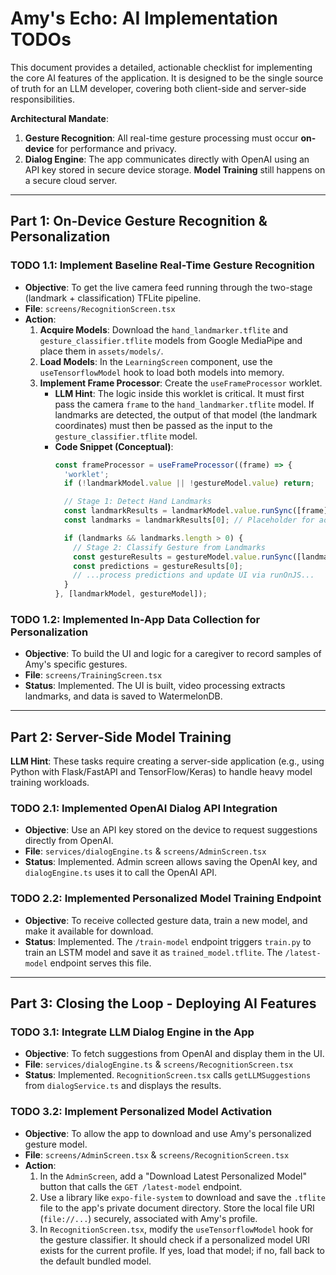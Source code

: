 # Amy's Echo: AI Implementation TODOs

This document provides a detailed, actionable checklist for implementing the core AI features of the application. It is designed to be the single source of truth for an LLM developer, covering both client-side and server-side responsibilities.

**Architectural Mandate**:
1.  **Gesture Recognition**: All real-time gesture processing must occur **on-device** for performance and privacy.
2.  **Dialog Engine**: The app communicates directly with OpenAI using an API key stored in secure device storage. **Model Training** still happens on a secure cloud server.

---

## **Part 1: On-Device Gesture Recognition & Personalization**

### **TODO 1.1: Implement Baseline Real-Time Gesture Recognition**

* **Objective**: To get the live camera feed running through the two-stage (landmark + classification) TFLite pipeline.
* **File**: `screens/RecognitionScreen.tsx`
* **Action**:
    1.  **Acquire Models**: Download the `hand_landmarker.tflite` and `gesture_classifier.tflite` models from Google MediaPipe and place them in `assets/models/`.
    2.  **Load Models**: In the `LearningScreen` component, use the `useTensorflowModel` hook to load both models into memory.
    3.  **Implement Frame Processor**: Create the `useFrameProcessor` worklet.
        * **LLM Hint**: The logic inside this worklet is critical. It must first pass the camera `frame` to the `hand_landmarker.tflite` model. If landmarks are detected, the output of that model (the landmark coordinates) must then be passed as the input to the `gesture_classifier.tflite` model.
        * **Code Snippet (Conceptual)**:
            ```typescript
            const frameProcessor = useFrameProcessor((frame) => {
              'worklet';
              if (!landmarkModel.value || !gestureModel.value) return;

              // Stage 1: Detect Hand Landmarks
              const landmarkResults = landmarkModel.value.runSync([frame]);
              const landmarks = landmarkResults[0]; // Placeholder for actual data extraction

              if (landmarks && landmarks.length > 0) {
                // Stage 2: Classify Gesture from Landmarks
                const gestureResults = gestureModel.value.runSync([landmarks]);
                const predictions = gestureResults[0];
                // ...process predictions and update UI via runOnJS...
              }
            }, [landmarkModel, gestureModel]);
            ```

### **TODO 1.2: Implemented In-App Data Collection for Personalization**

* **Objective**: To build the UI and logic for a caregiver to record samples of Amy's specific gestures.
* **File**: `screens/TrainingScreen.tsx`
* **Status**: Implemented. The UI is built, video processing extracts landmarks, and data is saved to WatermelonDB.

---

## **Part 2: Server-Side Model Training**

**LLM Hint**: These tasks require creating a server-side application (e.g., using Python with Flask/FastAPI and TensorFlow/Keras) to handle heavy model training workloads.

### **TODO 2.1: Implemented OpenAI Dialog API Integration**

* **Objective**: Use an API key stored on the device to request suggestions directly from OpenAI.
* **File**: `services/dialogEngine.ts` & `screens/AdminScreen.tsx`
* **Status**: Implemented. Admin screen allows saving the OpenAI key, and `dialogEngine.ts` uses it to call the OpenAI API.

### **TODO 2.2: Implemented Personalized Model Training Endpoint**

* **Objective**: To receive collected gesture data, train a new model, and make it available for download.
* **Status**: Implemented. The `/train-model` endpoint triggers `train.py` to train an LSTM model and save it as `trained_model.tflite`. The `/latest-model` endpoint serves this file.

---

## **Part 3: Closing the Loop - Deploying AI Features**

### **TODO 3.1: Integrate LLM Dialog Engine in the App**

* **Objective**: To fetch suggestions from OpenAI and display them in the UI.
* **File**: `services/dialogEngine.ts` & `screens/RecognitionScreen.tsx`
* **Status**: Implemented. `RecognitionScreen.tsx` calls `getLLMSuggestions` from `dialogService.ts` and displays the results.

### **TODO 3.2: Implement Personalized Model Activation**

* **Objective**: To allow the app to download and use Amy's personalized gesture model.
* **File**: `screens/AdminScreen.tsx` & `screens/RecognitionScreen.tsx`
* **Action**:
    1.  In the `AdminScreen`, add a "Download Latest Personalized Model" button that calls the `GET /latest-model` endpoint.
    2.  Use a library like `expo-file-system` to download and save the `.tflite` file to the app's private document directory. Store the local file URI (`file://...`) securely, associated with Amy's profile.
    3.  In `RecognitionScreen.tsx`, modify the `useTensorflowModel` hook for the gesture classifier. It should check if a personalized model URI exists for the current profile. If yes, load that model; if no, fall back to the default bundled model.

